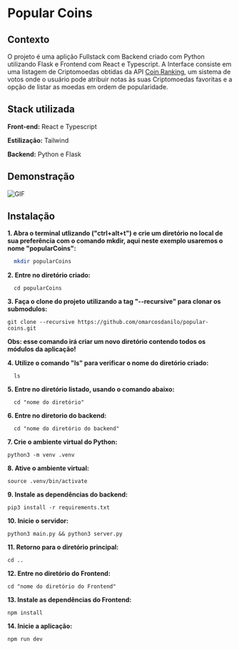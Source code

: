 
# Popular Coins

## Contexto

O projeto é uma aplição Fullstack com Backend criado com Python utilizando Flask e Frontend com React e Typescript.
A Interface consiste em uma listagem de Criptomoedas obtidas da API [Coin Ranking](https://coinranking.com/), um sistema de votos onde o usuário pode atribuir notas às suas Criptomoedas favoritas e a opção de listar as moedas em ordem de popularidade.
## Stack utilizada

**Front-end:**
React e Typescript

**Estilização:**
Tailwind

**Backend:**
Python e Flask




## Demonstração
![GIF](assets/popularCoins.gif)




## Instalação

**1. Abra o terminal utlizando ("**ctrl+alt+t**") e crie um diretório no local de sua preferência com o comando **mkdir**, aqui neste exemplo usaremos o nome "**popularCoins**":**

```bash
  mkdir popularCoins
```
**2. Entre no diretório criado:**
```
  cd popularCoins
```
**3. Faça o clone do projeto utilizando a tag "--recursive" para clonar os submodulos:**
```
git clone --recursive https://github.com/omarcosdanilo/popular-coins.git

```
**Obs: esse comando irá criar um novo diretório contendo todos os módulos da aplicação!**

**4. Utilize o comando **"ls"** para verificar o nome do diretório criado:**
```
  ls
```
**5. Entre no diretório listado, usando o comando abaixo:**
```
  cd "nome do diretório"
```
**6. Entre no diretorio do backend:**
```
  cd "nome do diretório do backend"
```
**7. Crie o ambiente virtual do Python:**
```
python3 -m venv .venv 
```
**8. Ative o ambiente virtual:**
```
source .venv/bin/activate 
```
**9. Instale as dependências do backend:**
```
pip3 install -r requirements.txt  
```
**10. Inicie o servidor:**
```
python3 main.py && python3 server.py
```
**11. Retorno para o diretório principal:**
```
cd ..
```
**12. Entre no diretório do Frontend:**
```
cd "nome do diretório do Frontend"
```
**13. Instale as dependências do Frontend:**
```
npm install
```
**14. Inicie a aplicação:**
```
npm run dev
```

    